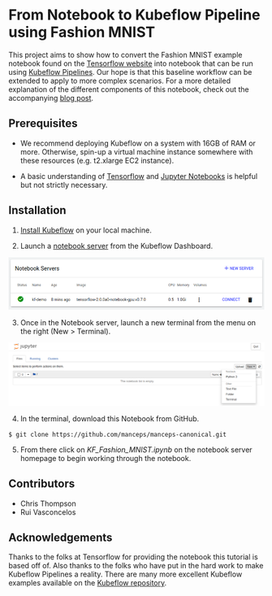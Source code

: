 # From Notebook to Kubeflow Pipeline using Fashion MNIST

This project aims to show how to convert the Fashion MNIST example notebook found on the [Tensorflow website](https://www.tensorflow.org/tutorials/keras/classification) into notebook that can be run using [Kubeflow Pipelines](https://www.kubeflow.org/docs/pipelines/overview/pipelines-overview/). Our hope is that this baseline workflow can be extended to apply to more complex scenarios. For a more detailed explanation of the different components of this notebook, check out the accompanying [blog post](https://www.manceps.com/articles/tutorial/kubeflow-pipelines-tutorial).

## Prerequisites

* We recommend deploying Kubeflow on a system with 16GB of RAM or more. Otherwise, spin-up a virtual machine instance somewhere with these resources (e.g. t2.xlarge EC2 instance).

* A basic understanding of [Tensorflow](https://www.tensorflow.org/overview/) and [Jupyter Notebooks](https://jupyter-notebook.readthedocs.io/en/stable/) is helpful but not strictly necessary.

## Installation

1. [Install Kubeflow](https://www.manceps.com/articles/tutorial/how-to-install-kubeflow-on-various-operating-systems) on your local machine.

2. Launch a [notebook server](https://www.kubeflow.org/docs/notebooks/setup/) from the Kubeflow Dashboard.

![alt text](/images/kf-demo-server.png "kf-demo-notebook-server")

3. Once in the Notebook server, launch a new terminal from the menu on the right (New > Terminal).

![alt text](/images/kf-demo-open-terminal.png "kf-demo-open-terminal")

4. In the terminal, download this Notebook from GitHub.

```
$ git clone https://github.com/manceps/manceps-canonical.git
```

5. From there click on *KF_Fashion_MNIST.ipynb* on the notebook server homepage to begin working through the notebook.

## Contributors

* Chris Thompson
* Rui Vasconcelos

## Acknowledgements

Thanks to the folks at Tensorflow for providing the notebook this tutorial is based off of. Also thanks to the folks who have put in the hard work to make Kubeflow Pipelines a reality. There are many more excellent Kubeflow examples available on the [Kubeflow repository](https://github.com/kubeflow/examples).




